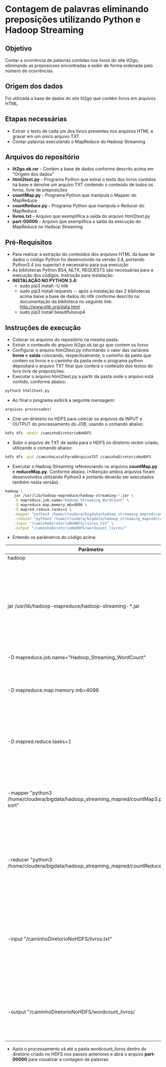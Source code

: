 # **Contagem de palavras eliminando preposições utilizando Python e Hadoop Streaming**

## Objetivo
Contar a ocorrência de palavras contidas nos livros do site lit2go, eliminando as preposicoes encontradas e exibir de forma ordenada pelo número de ocorrências.

## Origem dos dados
Foi utilizada a base de dados do site lit2go que contém livros em arquivos HTML.

## Etapas necessárias
 - Extrair o texto de cada um dos livros presentes nos arquivos HTML e gravar em um único arquivo TXT
 - Contar palavras executando o MapReduce do Hadoop Streaming

## Arquivos do repositório
 - **lit2go.ok.rar** - Contém a base de dados conforme descrito acima em "Origem dos dados"
 - **html2text.py** - Programa Python que extrai o texto dos livros contidos na base e devolve um arquivo TXT contendo o conteúdo de todos os livros, livre de preposições
 - **countMap.py** - Programa Python que manipula o Mapper do MapReduce
 - **countReduce.py** - Programa Python que manipula o Reducer do MapReduce
 - **livros.txt** - Arquivo que exemplifica a saída do arquivo html2text.py
 - **part-00000** - Arquivo que exemplifica a saída da execução do MapReduce no Hadoop Streaming
 
## Pré-Requisitos
 - Para realizar a extração do conteúdos dos arquivos HTML da base de dados o código Python foi desenvolvido na versão 3.4, portando Python3.4 (ou superior) é necessário para sua execução
- As bibliotecas Python BS4, NLTK, REQUESTS são necessárias para a execução dos códigos. Instrução para instalação:
- **INSTALAÇÃO NO PYTHON 3.4:**
  - sudo pip3 install -U nltk
  - sudo pip3 install requests
 -- após a instalação das 2 bibliotecas acima baixe a base de dados do nltk conforme descrito na documentação da biblioteca no seguinte link: http://www.nltk.org/data.html
  - sudo pip3 install beautifulsoup4

## **Instruções de execução**
- Colocar os arquivos do repositório na mesma pasta.
- Extrair o conteudo do arquivo lit2go.ok.tar.gz que contem os livros
- Configurar o arquivo html2text.py informando o valor das variáveis **livros** e **saida** colocando, respectivamente, o caminho da pasta que contem os livros e o caminho da pasta onde o programa python depositará o arquivo TXT final que conterá o conteúdo dos textos do livro livre de preposições.
- Executar o arquivo html2text.py a partir da pasta onde o arquivo está contido, conforme abaixo:
```sh
python3 html2text.py
```
- Ao final o programa exibirá a seguinte mensagem:
```sh
arquivos processados!
```
- Crie um diretório no HDFS para colocar os arquivos de INPUT e OUTPUT do processamento do JOB, usando o comando abaixo:
```sh
hdfs dfs -mkdir /caminhoDiretorioNoHDFS
```
- Subir o arquivo de TXT de saída para o HDFS no diretório recém criado, utilizando o comando abaixo:
```sh
hdfs dfs -put /caminhoLocalParaOArquivoTXT /caminhoDiretorioNoHDFS
```
- Executar o Hadoop Streaming referenciando os arquivos **countMap.py** e **reduceMap.py**. Conforme abaixo:
(*Atenção ambos arquivos foram desenvolvidos utilizando Python3 e portanto deverão ser executados também nesta versão). 
```sh
hadoop \
    jar /usr/lib/hadoop-mapreduce/hadoop-streaming-*.jar \
    -D mapreduce.job.name="Hadoop_Streaming_WordCount" \
    -D mapreduce.map.memory.mb=4096 \
    -D mapred.reduce.tasks=1 \
    -mapper "python3 /home/cloudera/bigdata/hadoop_streaming_mapred/countMap3.py | sort" \
    -reducer "python3 /home/cloudera/bigdata/hadoop_streaming_mapred/countReduce3.py" \
    -input "/caminhoDiretorioNoHDFS/livros.txt" \
    -output "/caminhoDiretorioNoHDFS/wordcount_livros/"
```
- Entendo os parâmetros do código acima:
 

| Parâmetro | Explicação |
| ------ | ------ |
| hadoop | inicia o Hadoop |
| jar /usr/lib/hadoop-mapreduce/hadoop-streaming-*.jar | Informa o arquivo .JAR responsável pela execução do Hadoop Streaming. Este arquivo está disponível na distribuição padrão do Hadoop na pasta que contém as libs instaladas |
| -D mapreduce.job.name="Hadoop_Streaming_WordCount" | Define o nome do Job |
| -D mapreduce.map.memory.mb=4096 | Define a memória para execução do MapReduce. 4096mb será necessário para a execução deste exercício |
| -D mapred.reduce.tasks=1 | Define a quantidade de Reduces do JOB. 1 Reduce é ideal para a base de dados utilizada neste exercício |
| -mapper "python3 /home/cloudera/bigdata/hadoop_streaming_mapred/countMap3.py &#124; sort" | Executa o arquivo countMap.py apontando o caminho completo até o arquivo. Este script Python define o escopo do Map |
| -reducer "python3 /home/cloudera/bigdata/hadoop_streaming_mapred/countReduce3.py" | Executa o arquivo countReduce.py apontando o caminho completo até o arquivo. Este script Python define o escopo do Reduce |
| -input "/caminhoDiretorioNoHDFS/livros.txt" | Define o arquivo que será processado no MapReduce. Informar aqui o caminho até o arquivo que foi colocado no HDFS no passo anterior e que contém o conteúdo dos livros |
| -output "/caminhoDiretorioNoHDFS/wordcount_livros/ | Define o caminho no HDFS onde o Hadoop colocará o arquivo contendo a contagem de palavras |
- Após o processamento vá até a pasta wordcount_livros dentro do diretório criado no HDFS nos passos anteriores e abra o arquivo **part-00000** para visualizar a contagem de palavras. 
